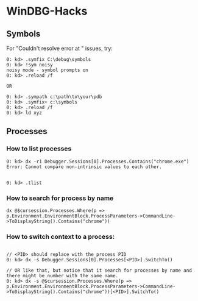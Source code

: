 # WinDBG-Hacks

## Symbols

For "Couldn't resolve error at " issues, try:  
```
0: kd> .symfix C:\debug\symbols
0: kd> !sym noisy
noisy mode - symbol prompts on
0: kd> .reload /f  

OR

0: kd> .sympath c:\path\to\your\pdb
0: kd> .symfix+ c:\symbols
0: kd> .reload /f
0: kd> ld xyz
```  


## Processes
### How to list processes  
```
0: kd> dx -r1 Debugger.Sessions[0].Processes.Contains("chrome.exe")
Error: Cannot compare non-intrinsic values to each other.  


0: kd> .tlist
```

### How to search for process by name
```
dx @$cursession.Processes.Where(p => p.Environment.EnvironmentBlock.ProcessParameters->CommandLine->ToDisplayString().Contains("chrome"))
```  

### How to switch context to a process:   
```

// <PID> should replace with the process PID
0: kd> dx -s Debugger.Sessions[0].Processes[<PID>].SwitchTo()   

// OR like that, but notice that it search for processes by name and there might be number with the same name. 
0: kd> dx -s @$cursession.Processes.Where(p => p.Environment.EnvironmentBlock.ProcessParameters->CommandLine->ToDisplayString().Contains("chrome"))[<PID>].SwitchTo()



